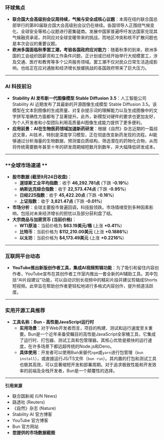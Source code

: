 ### **环球焦点**

* **联合国大会高级别会议周持续，气候与安全成核心议题**：本周在纽约联合国总部举行的第80届联合国大会高级别会议仍在继续。各国领导人正围绕气候变化、全球安全等核心议题进行密集磋商。发展中国家普遍呼吁发达国家兑现其气候融资承诺，共同应对全球变暖带来的挑战，而地区冲突和核不扩散问题也是本次会议的重要议题。
* **欧洲多国面临秋季罢工潮，考验各国政府应对能力**：随着秋季的到来，欧洲多国的工会组织因薪资和工作条件问题，正计划或已经开始举行大规模罢工，涉及交通、医疗和教育等多个公共服务领域。罢工潮不仅对民众日常生活造成影响，也给正在应对通胀和经济增长放缓挑战的各国政府带来了巨大压力。

---

### **AI 科技前沿**

* **Stability AI 发布新一代图像模型 Stable Diffusion 3.5**：人工智能公司 Stability AI 近期发布了其最新的开源图像生成模型 Stable Diffusion 3.5。该模型在文本到图像的生成质量、对复杂提示词的理解能力以及生成图像中的文字拼写准确性方面都有了显著提升。此外，新模型对硬件的要求也更加友好，为个人开发者和小型团队利用高质量AI图像生成能力提供了更多便利。
* **应用前景：AI在生物医药领域加速新药研发**：根据《自然》杂志近期的一篇综述文章，AI技术，特别是深度学习模型，正在彻底改变新药发现的流程。AI能够通过分析海量的生物数据，预测蛋白质结构，筛选潜在的药物化合物，从而将传统需要数年甚至十年的研发周期缩短数月到数年，并大幅降低研发成本。

---

### **全球市场速递 **

* **股市数据 (截至9月24日收盘)**：
    * **道琼斯工业平均指数**：收于 **46,292.781点** (下跌 **-0.19%**)
    * **纳斯达克综合指数**：收于 **22,573.474点** (下跌 **-0.95%**)
    * **日经225指数**：收于 **45,422.20点** (下跌 **-0.16%**)
    * **上证指数**：收于 **3,821.47点** (下跌 **-0.01%**)
* **市场分析**：全球主要股市普遍回调，科技股领跌。市场情绪受到多种因素影响，包括对未来经济增长的担忧以及部分获利盘了结。
* **大宗商品与加密货币 (当前价格)**：
    * **WTI原油**：当前价格为 **$63.19美元/桶** (上涨 **+0.41%**)
    * **比特币**：当前价格为 **$112,210.00美元** (上涨 **+0.1886%**)
    * **以太坊**：当前价格为 **$4,173.49美元** (上涨 **+0.2216%**)

---

### **互联网平台动态**

* **YouTube推出新版创作者工具，集成AI视频剪辑功能**：为了吸引和留住内容创作者，YouTube宣布在其创作者工作室内推出一套全新的AI辅助工具。其中包括“AI片段建议”功能，可以自动识别长视频中的精彩片段并建议剪辑成Shorts短视频。此举旨在帮助创作者更轻松地进行多格式内容创作，提升频道活跃度。

---

### **实用开源工具推荐**

* **工具名称：Bun - 高性能JavaScript运行时**
    * **实用场景**：对于Web开发者而言，项目的构建、测试和运行速度至关重要。Bun是一个近年来备受瞩目的高性能JavaScript全家桶工具，它集成了运行时、打包器、测试工具和包管理器。其核心优势是极快的运行速度，在许多场景下都远超传统的Node.js和Deno。
    * **具体使用**：开发者可以使用Bun来替代`npm`或`yarn`进行包管理（`bun install`），或直接运行JS/TS文件（`bun run`）。其内置的打包和测试工具也极其高效，可以显著缩短开发和部署周期。对于追求极致性能和开发效率的前端及全栈开发者，Bun是一个颠覆性的选择。

---
**引用来源**

* 联合国新闻 (UN News)
* 路透社 (Reuters)
* 《自然》杂志 (Nature)
* Stability AI 官方博客
* YouTube 官方博客
* Bun 官方网站
* **您提供的市场数据截图**

